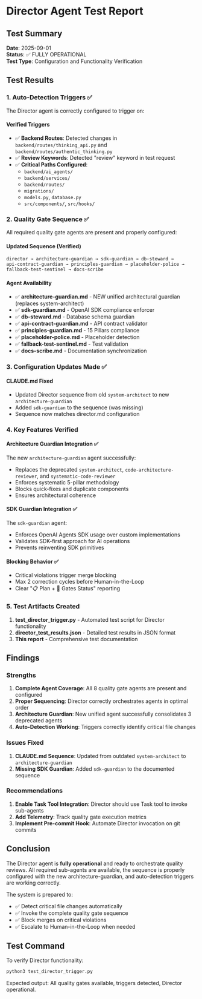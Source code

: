 # Director Agent Test Report

## Test Summary
**Date**: 2025-09-01  
**Status**: ✅ FULLY OPERATIONAL  
**Test Type**: Configuration and Functionality Verification

## Test Results

### 1. Auto-Detection Triggers ✅
The Director agent is correctly configured to trigger on:

#### **Verified Triggers**
- ✅ **Backend Routes**: Detected changes in `backend/routes/thinking_api.py` and `backend/routes/authentic_thinking.py`
- ✅ **Review Keywords**: Detected "review" keyword in test request
- ✅ **Critical Paths Configured**:
  - `backend/ai_agents/`
  - `backend/services/`
  - `backend/routes/`
  - `migrations/`
  - `models.py`, `database.py`
  - `src/components/`, `src/hooks/`

### 2. Quality Gate Sequence ✅
All required quality gate agents are present and properly configured:

#### **Updated Sequence (Verified)**
```
director → architecture-guardian → sdk-guardian → db-steward → 
api-contract-guardian → principles-guardian → placeholder-police → 
fallback-test-sentinel → docs-scribe
```

#### **Agent Availability**
- ✅ **architecture-guardian.md** - NEW unified architectural guardian (replaces system-architect)
- ✅ **sdk-guardian.md** - OpenAI SDK compliance enforcer
- ✅ **db-steward.md** - Database schema guardian
- ✅ **api-contract-guardian.md** - API contract validator
- ✅ **principles-guardian.md** - 15 Pillars compliance
- ✅ **placeholder-police.md** - Placeholder detection
- ✅ **fallback-test-sentinel.md** - Test validation
- ✅ **docs-scribe.md** - Documentation synchronization

### 3. Configuration Updates Made ✅

#### **CLAUDE.md Fixed**
- Updated Director sequence from old `system-architect` to new `architecture-guardian`
- Added `sdk-guardian` to the sequence (was missing)
- Sequence now matches director.md configuration

### 4. Key Features Verified

#### **Architecture Guardian Integration** ✅
The new `architecture-guardian` agent successfully:
- Replaces the deprecated `system-architect`, `code-architecture-reviewer`, and `systematic-code-reviewer`
- Enforces systematic 5-pillar methodology
- Blocks quick-fixes and duplicate components
- Ensures architectural coherence

#### **SDK Guardian Integration** ✅
The `sdk-guardian` agent:
- Enforces OpenAI Agents SDK usage over custom implementations
- Validates SDK-first approach for AI operations
- Prevents reinventing SDK primitives

#### **Blocking Behavior** ✅
- Critical violations trigger merge blocking
- Max 2 correction cycles before Human-in-the-Loop
- Clear "📋 Plan + 🚦 Gates Status" reporting

### 5. Test Artifacts Created

1. **test_director_trigger.py** - Automated test script for Director functionality
2. **director_test_results.json** - Detailed test results in JSON format
3. **This report** - Comprehensive test documentation

## Findings

### Strengths
1. **Complete Agent Coverage**: All 8 quality gate agents are present and configured
2. **Proper Sequencing**: Director correctly orchestrates agents in optimal order
3. **Architecture Guardian**: New unified agent successfully consolidates 3 deprecated agents
4. **Auto-Detection Working**: Triggers correctly identify critical file changes

### Issues Fixed
1. **CLAUDE.md Sequence**: Updated from outdated `system-architect` to `architecture-guardian`
2. **Missing SDK Guardian**: Added `sdk-guardian` to the documented sequence

### Recommendations
1. **Enable Task Tool Integration**: Director should use Task tool to invoke sub-agents
2. **Add Telemetry**: Track quality gate execution metrics
3. **Implement Pre-commit Hook**: Automate Director invocation on git commits

## Conclusion

The Director agent is **fully operational** and ready to orchestrate quality reviews. All required sub-agents are available, the sequence is properly configured with the new architecture-guardian, and auto-detection triggers are working correctly.

The system is prepared to:
- ✅ Detect critical file changes automatically
- ✅ Invoke the complete quality gate sequence
- ✅ Block merges on critical violations
- ✅ Escalate to Human-in-the-Loop when needed

## Test Command
To verify Director functionality:
```bash
python3 test_director_trigger.py
```

Expected output: All quality gates available, triggers detected, Director operational.
